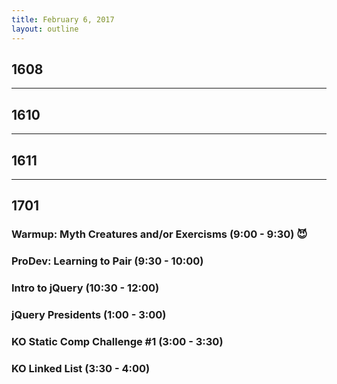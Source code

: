 ```yaml
---
title: February 6, 2017
layout: outline
---
```


## 1608

--------------------------------------------

## 1610

--------------------------------------------

## 1611

--------------------------------------------

## 1701

### Warmup: Myth Creatures and/or Exercisms (9:00 - 9:30) :smiling_imp:

### ProDev: Learning to Pair (9:30 - 10:00)

### Intro to jQuery (10:30 - 12:00)

### jQuery Presidents (1:00 - 3:00)

### KO Static Comp Challenge #1 (3:00 - 3:30)

### KO Linked List (3:30 - 4:00)
